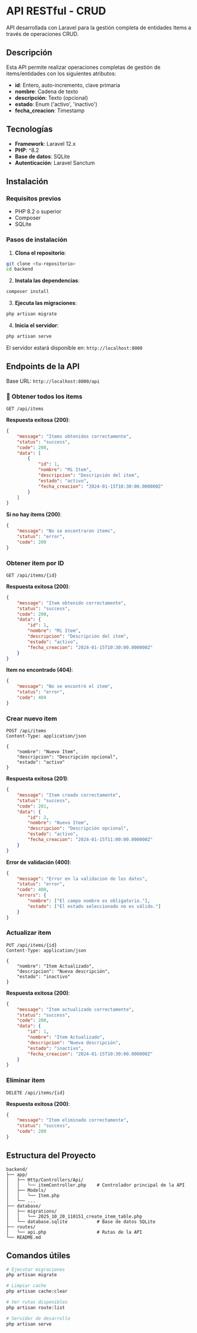 # API RESTful - CRUD

API desarrollada con Laravel para la gestión completa de entidades Items a través de operaciones CRUD.

## Descripción

Esta API permite realizar operaciones completas de gestión de items/entidades con los siguientes atributos:

-   **id**: Entero, auto-incremento, clave primaria
-   **nombre**: Cadena de texto
-   **descripción**: Texto (opcional)
-   **estado**: Enum ('activo', 'inactivo')
-   **fecha_creacion**: Timestamp

## Tecnologías

-   **Framework**: Laravel 12.x
-   **PHP**: ^8.2
-   **Base de datos**: SQLite
-   **Autenticación**: Laravel Sanctum

## Instalación

### Requisitos previos

-   PHP 8.2 o superior
-   Composer
-   SQLite

### Pasos de instalación

1. **Clona el repositorio**:

```bash
git clone <tu-repositorio>
cd backend
```

2. **Instala las dependencias**:

```bash
composer install
```

3. **Ejecuta las migraciones**:

```bash
php artisan migrate
```

4. **Inicia el servidor**:

```bash
php artisan serve
```

El servidor estará disponible en: `http://localhost:8000`

## Endpoints de la API

Base URL: `http://localhost:8000/api`

### 📖 Obtener todos los items

```http
GET /api/items
```

**Respuesta exitosa (200)**:

```json
{
    "message": "Items obtenidos correctamente",
    "status": "success",
    "code": 200,
    "data": [
        {
            "id": 1,
            "nombre": "Mi Item",
            "descripcion": "Descripción del item",
            "estado": "activo",
            "fecha_creacion": "2024-01-15T10:30:00.000000Z"
        }
    ]
}
```

**Si no hay items (200)**:

```json
{
    "message": "No se encontraron items",
    "status": "error",
    "code": 200
}
```

### Obtener item por ID

```http
GET /api/items/{id}
```

**Respuesta exitosa (200)**:

```json
{
    "message": "Item obtenido correctamente",
    "status": "success",
    "code": 200,
    "data": {
        "id": 1,
        "nombre": "Mi Item",
        "descripcion": "Descripción del item",
        "estado": "activo",
        "fecha_creacion": "2024-01-15T10:30:00.000000Z"
    }
}
```

**Item no encontrado (404)**:

```json
{
    "message": "No se encontró el item",
    "status": "error",
    "code": 404
}
```

### Crear nuevo item

```http
POST /api/items
Content-Type: application/json

{
    "nombre": "Nuevo Item",
    "descripcion": "Descripción opcional",
    "estado": "activo"
}
```

**Respuesta exitosa (201)**:

```json
{
    "message": "Item creado correctamente",
    "status": "success",
    "code": 201,
    "data": {
        "id": 2,
        "nombre": "Nuevo Item",
        "descripcion": "Descripción opcional",
        "estado": "activo",
        "fecha_creacion": "2024-01-15T11:00:00.000000Z"
    }
}
```

**Error de validación (400)**:

```json
{
    "message": "Error en la validacion de los datos",
    "status": "error",
    "code": 400,
    "errors": {
        "nombre": ["El campo nombre es obligatorio."],
        "estado": ["El estado seleccionado no es válido."]
    }
}
```

### Actualizar item

```http
PUT /api/items/{id}
Content-Type: application/json

{
    "nombre": "Item Actualizado",
    "descripcion": "Nueva descripción",
    "estado": "inactivo"
}
```

**Respuesta exitosa (200)**:

```json
{
    "message": "Item actualizado correctamente",
    "status": "success",
    "code": 200,
    "data": {
        "id": 1,
        "nombre": "Item Actualizado",
        "descripcion": "Nueva descripción",
        "estado": "inactivo",
        "fecha_creacion": "2024-01-15T10:30:00.000000Z"
    }
}
```

### Eliminar item

```http
DELETE /api/items/{id}
```

**Respuesta exitosa (200)**:

```json
{
    "message": "Item eliminado correctamente",
    "status": "success",
    "code": 200
}
```

## Estructura del Proyecto

```
backend/
├── app/
│   ├── Http/Controllers/Api/
│   │   └── itemController.php    # Controlador principal de la API
│   ├── Models/
│   │   └── Item.php             
│   └── ...
├── database/
│   ├── migrations/
│   │   └── 2025_10_20_110151_create_item_table.php
│   └── database.sqlite           # Base de datos SQLite
├── routes/
│   └── api.php                   # Rutas de la API
└── README.md
```

## Comandos útiles

```bash
# Ejecutar migraciones
php artisan migrate

# Limpiar cache
php artisan cache:clear

# Ver rutas disponibles
php artisan route:list

# Servidor de desarrollo
php artisan serve
```

